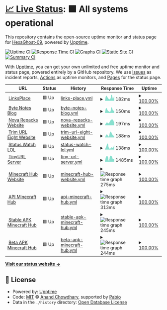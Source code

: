 # [📈 Live Status](https://hexaghost-09.github.io/Uptime-Status): <!--live status--> **🟩 All systems operational**

This repository contains the open-source uptime monitor and status page for [HexaGhost-09](https://hexaghost-09.github.io/Uptime-Status), powered by [Upptime](https://github.com/upptime/upptime).

[![Uptime CI](https://github.com/HexaGhost-09/Uptime-Status/workflows/Uptime%20CI/badge.svg)](https://github.com/HexaGhost-09/Uptime-Status/actions?query=workflow%3A%22Uptime+CI%22)
[![Response Time CI](https://github.com/HexaGhost-09/Uptime-Status/workflows/Response%20Time%20CI/badge.svg)](https://github.com/HexaGhost-09/Uptime-Status/actions?query=workflow%3A%22Response+Time+CI%22)
[![Graphs CI](https://github.com/HexaGhost-09/Uptime-Status/workflows/Graphs%20CI/badge.svg)](https://github.com/HexaGhost-09/Uptime-Status/actions?query=workflow%3A%22Graphs+CI%22)
[![Static Site CI](https://github.com/HexaGhost-09/Uptime-Status/workflows/Static%20Site%20CI/badge.svg)](https://github.com/HexaGhost-09/Uptime-Status/actions?query=workflow%3A%22Static+Site+CI%22)
[![Summary CI](https://github.com/HexaGhost-09/Uptime-Status/workflows/Summary%20CI/badge.svg)](https://github.com/HexaGhost-09/Uptime-Status/actions?query=workflow%3A%22Summary+CI%22)

With [Upptime](https://upptime.js.org), you can get your own unlimited and free uptime monitor and status page, powered entirely by a GitHub repository. We use [Issues](https://github.com/HexaGhost-09/Uptime-Status/issues) as incident reports, [Actions](https://github.com/HexaGhost-09/Uptime-Status/actions) as uptime monitors, and [Pages](https://hexaghost-09.github.io/Uptime-Status) for the status page.

<!--start: status pages-->
<!-- This summary is generated by Upptime (https://github.com/upptime/upptime) -->
<!-- Do not edit this manually, your changes will be overwritten -->
<!-- prettier-ignore -->
| URL | Status | History | Response Time | Uptime |
| --- | ------ | ------- | ------------- | ------ |
| <img alt="" src="https://icons.duckduckgo.com/ip3/linksplace.vercel.app.ico" height="13"> [LinksPlace](https://linksplace.vercel.app) | 🟩 Up | [links-place.yml](https://github.com/HexaGhost-09/Uptime-Status/commits/HEAD/history/links-place.yml) | <details><summary><img alt="Response time graph" src="./graphs/links-place/response-time-week.png" height="20"> 182ms</summary><br><a href="https://GhostCircuit-X0.github.io/Uptime-Status/history/links-place"><img alt="Response time 182" src="https://img.shields.io/endpoint?url=https%3A%2F%2Fraw.githubusercontent.com%2FHexaGhost-09%2FUptime-Status%2FHEAD%2Fapi%2Flinks-place%2Fresponse-time.json"></a><br><a href="https://GhostCircuit-X0.github.io/Uptime-Status/history/links-place"><img alt="24-hour response time 309" src="https://img.shields.io/endpoint?url=https%3A%2F%2Fraw.githubusercontent.com%2FHexaGhost-09%2FUptime-Status%2FHEAD%2Fapi%2Flinks-place%2Fresponse-time-day.json"></a><br><a href="https://GhostCircuit-X0.github.io/Uptime-Status/history/links-place"><img alt="7-day response time 182" src="https://img.shields.io/endpoint?url=https%3A%2F%2Fraw.githubusercontent.com%2FHexaGhost-09%2FUptime-Status%2FHEAD%2Fapi%2Flinks-place%2Fresponse-time-week.json"></a><br><a href="https://GhostCircuit-X0.github.io/Uptime-Status/history/links-place"><img alt="30-day response time 182" src="https://img.shields.io/endpoint?url=https%3A%2F%2Fraw.githubusercontent.com%2FHexaGhost-09%2FUptime-Status%2FHEAD%2Fapi%2Flinks-place%2Fresponse-time-month.json"></a><br><a href="https://GhostCircuit-X0.github.io/Uptime-Status/history/links-place"><img alt="1-year response time 182" src="https://img.shields.io/endpoint?url=https%3A%2F%2Fraw.githubusercontent.com%2FHexaGhost-09%2FUptime-Status%2FHEAD%2Fapi%2Flinks-place%2Fresponse-time-year.json"></a></details> | <details><summary><a href="https://GhostCircuit-X0.github.io/Uptime-Status/history/links-place">100.00%</a></summary><a href="https://GhostCircuit-X0.github.io/Uptime-Status/history/links-place"><img alt="All-time uptime 100.00%" src="https://img.shields.io/endpoint?url=https%3A%2F%2Fraw.githubusercontent.com%2FHexaGhost-09%2FUptime-Status%2FHEAD%2Fapi%2Flinks-place%2Fuptime.json"></a><br><a href="https://GhostCircuit-X0.github.io/Uptime-Status/history/links-place"><img alt="24-hour uptime 100.00%" src="https://img.shields.io/endpoint?url=https%3A%2F%2Fraw.githubusercontent.com%2FHexaGhost-09%2FUptime-Status%2FHEAD%2Fapi%2Flinks-place%2Fuptime-day.json"></a><br><a href="https://GhostCircuit-X0.github.io/Uptime-Status/history/links-place"><img alt="7-day uptime 100.00%" src="https://img.shields.io/endpoint?url=https%3A%2F%2Fraw.githubusercontent.com%2FHexaGhost-09%2FUptime-Status%2FHEAD%2Fapi%2Flinks-place%2Fuptime-week.json"></a><br><a href="https://GhostCircuit-X0.github.io/Uptime-Status/history/links-place"><img alt="30-day uptime 100.00%" src="https://img.shields.io/endpoint?url=https%3A%2F%2Fraw.githubusercontent.com%2FHexaGhost-09%2FUptime-Status%2FHEAD%2Fapi%2Flinks-place%2Fuptime-month.json"></a><br><a href="https://GhostCircuit-X0.github.io/Uptime-Status/history/links-place"><img alt="1-year uptime 100.00%" src="https://img.shields.io/endpoint?url=https%3A%2F%2Fraw.githubusercontent.com%2FHexaGhost-09%2FUptime-Status%2FHEAD%2Fapi%2Flinks-place%2Fuptime-year.json"></a></details>
| <img alt="" src="https://icons.duckduckgo.com/ip3/byte-notes-blog.vercel.app.ico" height="13"> [Byte Notes Blog](https://byte-notes-blog.vercel.app) | 🟩 Up | [byte-notes-blog.yml](https://github.com/HexaGhost-09/Uptime-Status/commits/HEAD/history/byte-notes-blog.yml) | <details><summary><img alt="Response time graph" src="./graphs/byte-notes-blog/response-time-week.png" height="20"> 150ms</summary><br><a href="https://GhostCircuit-X0.github.io/Uptime-Status/history/byte-notes-blog"><img alt="Response time 150" src="https://img.shields.io/endpoint?url=https%3A%2F%2Fraw.githubusercontent.com%2FHexaGhost-09%2FUptime-Status%2FHEAD%2Fapi%2Fbyte-notes-blog%2Fresponse-time.json"></a><br><a href="https://GhostCircuit-X0.github.io/Uptime-Status/history/byte-notes-blog"><img alt="24-hour response time 162" src="https://img.shields.io/endpoint?url=https%3A%2F%2Fraw.githubusercontent.com%2FHexaGhost-09%2FUptime-Status%2FHEAD%2Fapi%2Fbyte-notes-blog%2Fresponse-time-day.json"></a><br><a href="https://GhostCircuit-X0.github.io/Uptime-Status/history/byte-notes-blog"><img alt="7-day response time 150" src="https://img.shields.io/endpoint?url=https%3A%2F%2Fraw.githubusercontent.com%2FHexaGhost-09%2FUptime-Status%2FHEAD%2Fapi%2Fbyte-notes-blog%2Fresponse-time-week.json"></a><br><a href="https://GhostCircuit-X0.github.io/Uptime-Status/history/byte-notes-blog"><img alt="30-day response time 150" src="https://img.shields.io/endpoint?url=https%3A%2F%2Fraw.githubusercontent.com%2FHexaGhost-09%2FUptime-Status%2FHEAD%2Fapi%2Fbyte-notes-blog%2Fresponse-time-month.json"></a><br><a href="https://GhostCircuit-X0.github.io/Uptime-Status/history/byte-notes-blog"><img alt="1-year response time 150" src="https://img.shields.io/endpoint?url=https%3A%2F%2Fraw.githubusercontent.com%2FHexaGhost-09%2FUptime-Status%2FHEAD%2Fapi%2Fbyte-notes-blog%2Fresponse-time-year.json"></a></details> | <details><summary><a href="https://GhostCircuit-X0.github.io/Uptime-Status/history/byte-notes-blog">100.00%</a></summary><a href="https://GhostCircuit-X0.github.io/Uptime-Status/history/byte-notes-blog"><img alt="All-time uptime 100.00%" src="https://img.shields.io/endpoint?url=https%3A%2F%2Fraw.githubusercontent.com%2FHexaGhost-09%2FUptime-Status%2FHEAD%2Fapi%2Fbyte-notes-blog%2Fuptime.json"></a><br><a href="https://GhostCircuit-X0.github.io/Uptime-Status/history/byte-notes-blog"><img alt="24-hour uptime 100.00%" src="https://img.shields.io/endpoint?url=https%3A%2F%2Fraw.githubusercontent.com%2FHexaGhost-09%2FUptime-Status%2FHEAD%2Fapi%2Fbyte-notes-blog%2Fuptime-day.json"></a><br><a href="https://GhostCircuit-X0.github.io/Uptime-Status/history/byte-notes-blog"><img alt="7-day uptime 100.00%" src="https://img.shields.io/endpoint?url=https%3A%2F%2Fraw.githubusercontent.com%2FHexaGhost-09%2FUptime-Status%2FHEAD%2Fapi%2Fbyte-notes-blog%2Fuptime-week.json"></a><br><a href="https://GhostCircuit-X0.github.io/Uptime-Status/history/byte-notes-blog"><img alt="30-day uptime 100.00%" src="https://img.shields.io/endpoint?url=https%3A%2F%2Fraw.githubusercontent.com%2FHexaGhost-09%2FUptime-Status%2FHEAD%2Fapi%2Fbyte-notes-blog%2Fuptime-month.json"></a><br><a href="https://GhostCircuit-X0.github.io/Uptime-Status/history/byte-notes-blog"><img alt="1-year uptime 100.00%" src="https://img.shields.io/endpoint?url=https%3A%2F%2Fraw.githubusercontent.com%2FHexaGhost-09%2FUptime-Status%2FHEAD%2Fapi%2Fbyte-notes-blog%2Fuptime-year.json"></a></details>
| <img alt="" src="https://icons.duckduckgo.com/ip3/nova-repacks.vercel.app.ico" height="13"> [Nova Repacks Website](https://nova-repacks.vercel.app) | 🟩 Up | [nova-repacks-website.yml](https://github.com/HexaGhost-09/Uptime-Status/commits/HEAD/history/nova-repacks-website.yml) | <details><summary><img alt="Response time graph" src="./graphs/nova-repacks-website/response-time-week.png" height="20"> 197ms</summary><br><a href="https://GhostCircuit-X0.github.io/Uptime-Status/history/nova-repacks-website"><img alt="Response time 197" src="https://img.shields.io/endpoint?url=https%3A%2F%2Fraw.githubusercontent.com%2FHexaGhost-09%2FUptime-Status%2FHEAD%2Fapi%2Fnova-repacks-website%2Fresponse-time.json"></a><br><a href="https://GhostCircuit-X0.github.io/Uptime-Status/history/nova-repacks-website"><img alt="24-hour response time 264" src="https://img.shields.io/endpoint?url=https%3A%2F%2Fraw.githubusercontent.com%2FHexaGhost-09%2FUptime-Status%2FHEAD%2Fapi%2Fnova-repacks-website%2Fresponse-time-day.json"></a><br><a href="https://GhostCircuit-X0.github.io/Uptime-Status/history/nova-repacks-website"><img alt="7-day response time 197" src="https://img.shields.io/endpoint?url=https%3A%2F%2Fraw.githubusercontent.com%2FHexaGhost-09%2FUptime-Status%2FHEAD%2Fapi%2Fnova-repacks-website%2Fresponse-time-week.json"></a><br><a href="https://GhostCircuit-X0.github.io/Uptime-Status/history/nova-repacks-website"><img alt="30-day response time 197" src="https://img.shields.io/endpoint?url=https%3A%2F%2Fraw.githubusercontent.com%2FHexaGhost-09%2FUptime-Status%2FHEAD%2Fapi%2Fnova-repacks-website%2Fresponse-time-month.json"></a><br><a href="https://GhostCircuit-X0.github.io/Uptime-Status/history/nova-repacks-website"><img alt="1-year response time 197" src="https://img.shields.io/endpoint?url=https%3A%2F%2Fraw.githubusercontent.com%2FHexaGhost-09%2FUptime-Status%2FHEAD%2Fapi%2Fnova-repacks-website%2Fresponse-time-year.json"></a></details> | <details><summary><a href="https://GhostCircuit-X0.github.io/Uptime-Status/history/nova-repacks-website">100.00%</a></summary><a href="https://GhostCircuit-X0.github.io/Uptime-Status/history/nova-repacks-website"><img alt="All-time uptime 100.00%" src="https://img.shields.io/endpoint?url=https%3A%2F%2Fraw.githubusercontent.com%2FHexaGhost-09%2FUptime-Status%2FHEAD%2Fapi%2Fnova-repacks-website%2Fuptime.json"></a><br><a href="https://GhostCircuit-X0.github.io/Uptime-Status/history/nova-repacks-website"><img alt="24-hour uptime 100.00%" src="https://img.shields.io/endpoint?url=https%3A%2F%2Fraw.githubusercontent.com%2FHexaGhost-09%2FUptime-Status%2FHEAD%2Fapi%2Fnova-repacks-website%2Fuptime-day.json"></a><br><a href="https://GhostCircuit-X0.github.io/Uptime-Status/history/nova-repacks-website"><img alt="7-day uptime 100.00%" src="https://img.shields.io/endpoint?url=https%3A%2F%2Fraw.githubusercontent.com%2FHexaGhost-09%2FUptime-Status%2FHEAD%2Fapi%2Fnova-repacks-website%2Fuptime-week.json"></a><br><a href="https://GhostCircuit-X0.github.io/Uptime-Status/history/nova-repacks-website"><img alt="30-day uptime 100.00%" src="https://img.shields.io/endpoint?url=https%3A%2F%2Fraw.githubusercontent.com%2FHexaGhost-09%2FUptime-Status%2FHEAD%2Fapi%2Fnova-repacks-website%2Fuptime-month.json"></a><br><a href="https://GhostCircuit-X0.github.io/Uptime-Status/history/nova-repacks-website"><img alt="1-year uptime 100.00%" src="https://img.shields.io/endpoint?url=https%3A%2F%2Fraw.githubusercontent.com%2FHexaGhost-09%2FUptime-Status%2FHEAD%2Fapi%2Fnova-repacks-website%2Fuptime-year.json"></a></details>
| <img alt="" src="https://icons.duckduckgo.com/ip3/trim-url-eight.vercel.app.ico" height="13"> [Trim URL Eight Website](https://trim-url-eight.vercel.app) | 🟩 Up | [trim-url-eight-website.yml](https://github.com/HexaGhost-09/Uptime-Status/commits/HEAD/history/trim-url-eight-website.yml) | <details><summary><img alt="Response time graph" src="./graphs/trim-url-eight-website/response-time-week.png" height="20"> 188ms</summary><br><a href="https://GhostCircuit-X0.github.io/Uptime-Status/history/trim-url-eight-website"><img alt="Response time 188" src="https://img.shields.io/endpoint?url=https%3A%2F%2Fraw.githubusercontent.com%2FHexaGhost-09%2FUptime-Status%2FHEAD%2Fapi%2Ftrim-url-eight-website%2Fresponse-time.json"></a><br><a href="https://GhostCircuit-X0.github.io/Uptime-Status/history/trim-url-eight-website"><img alt="24-hour response time 279" src="https://img.shields.io/endpoint?url=https%3A%2F%2Fraw.githubusercontent.com%2FHexaGhost-09%2FUptime-Status%2FHEAD%2Fapi%2Ftrim-url-eight-website%2Fresponse-time-day.json"></a><br><a href="https://GhostCircuit-X0.github.io/Uptime-Status/history/trim-url-eight-website"><img alt="7-day response time 188" src="https://img.shields.io/endpoint?url=https%3A%2F%2Fraw.githubusercontent.com%2FHexaGhost-09%2FUptime-Status%2FHEAD%2Fapi%2Ftrim-url-eight-website%2Fresponse-time-week.json"></a><br><a href="https://GhostCircuit-X0.github.io/Uptime-Status/history/trim-url-eight-website"><img alt="30-day response time 188" src="https://img.shields.io/endpoint?url=https%3A%2F%2Fraw.githubusercontent.com%2FHexaGhost-09%2FUptime-Status%2FHEAD%2Fapi%2Ftrim-url-eight-website%2Fresponse-time-month.json"></a><br><a href="https://GhostCircuit-X0.github.io/Uptime-Status/history/trim-url-eight-website"><img alt="1-year response time 188" src="https://img.shields.io/endpoint?url=https%3A%2F%2Fraw.githubusercontent.com%2FHexaGhost-09%2FUptime-Status%2FHEAD%2Fapi%2Ftrim-url-eight-website%2Fresponse-time-year.json"></a></details> | <details><summary><a href="https://GhostCircuit-X0.github.io/Uptime-Status/history/trim-url-eight-website">100.00%</a></summary><a href="https://GhostCircuit-X0.github.io/Uptime-Status/history/trim-url-eight-website"><img alt="All-time uptime 100.00%" src="https://img.shields.io/endpoint?url=https%3A%2F%2Fraw.githubusercontent.com%2FHexaGhost-09%2FUptime-Status%2FHEAD%2Fapi%2Ftrim-url-eight-website%2Fuptime.json"></a><br><a href="https://GhostCircuit-X0.github.io/Uptime-Status/history/trim-url-eight-website"><img alt="24-hour uptime 100.00%" src="https://img.shields.io/endpoint?url=https%3A%2F%2Fraw.githubusercontent.com%2FHexaGhost-09%2FUptime-Status%2FHEAD%2Fapi%2Ftrim-url-eight-website%2Fuptime-day.json"></a><br><a href="https://GhostCircuit-X0.github.io/Uptime-Status/history/trim-url-eight-website"><img alt="7-day uptime 100.00%" src="https://img.shields.io/endpoint?url=https%3A%2F%2Fraw.githubusercontent.com%2FHexaGhost-09%2FUptime-Status%2FHEAD%2Fapi%2Ftrim-url-eight-website%2Fuptime-week.json"></a><br><a href="https://GhostCircuit-X0.github.io/Uptime-Status/history/trim-url-eight-website"><img alt="30-day uptime 100.00%" src="https://img.shields.io/endpoint?url=https%3A%2F%2Fraw.githubusercontent.com%2FHexaGhost-09%2FUptime-Status%2FHEAD%2Fapi%2Ftrim-url-eight-website%2Fuptime-month.json"></a><br><a href="https://GhostCircuit-X0.github.io/Uptime-Status/history/trim-url-eight-website"><img alt="1-year uptime 100.00%" src="https://img.shields.io/endpoint?url=https%3A%2F%2Fraw.githubusercontent.com%2FHexaGhost-09%2FUptime-Status%2FHEAD%2Fapi%2Ftrim-url-eight-website%2Fuptime-year.json"></a></details>
| <img alt="" src="https://icons.duckduckgo.com/ip3/status-watch-lol.vercel.app.ico" height="13"> [Status Watch LOL](https://status-watch-lol.vercel.app) | 🟩 Up | [status-watch-lol.yml](https://github.com/HexaGhost-09/Uptime-Status/commits/HEAD/history/status-watch-lol.yml) | <details><summary><img alt="Response time graph" src="./graphs/status-watch-lol/response-time-week.png" height="20"> 138ms</summary><br><a href="https://GhostCircuit-X0.github.io/Uptime-Status/history/status-watch-lol"><img alt="Response time 138" src="https://img.shields.io/endpoint?url=https%3A%2F%2Fraw.githubusercontent.com%2FHexaGhost-09%2FUptime-Status%2FHEAD%2Fapi%2Fstatus-watch-lol%2Fresponse-time.json"></a><br><a href="https://GhostCircuit-X0.github.io/Uptime-Status/history/status-watch-lol"><img alt="24-hour response time 172" src="https://img.shields.io/endpoint?url=https%3A%2F%2Fraw.githubusercontent.com%2FHexaGhost-09%2FUptime-Status%2FHEAD%2Fapi%2Fstatus-watch-lol%2Fresponse-time-day.json"></a><br><a href="https://GhostCircuit-X0.github.io/Uptime-Status/history/status-watch-lol"><img alt="7-day response time 138" src="https://img.shields.io/endpoint?url=https%3A%2F%2Fraw.githubusercontent.com%2FHexaGhost-09%2FUptime-Status%2FHEAD%2Fapi%2Fstatus-watch-lol%2Fresponse-time-week.json"></a><br><a href="https://GhostCircuit-X0.github.io/Uptime-Status/history/status-watch-lol"><img alt="30-day response time 138" src="https://img.shields.io/endpoint?url=https%3A%2F%2Fraw.githubusercontent.com%2FHexaGhost-09%2FUptime-Status%2FHEAD%2Fapi%2Fstatus-watch-lol%2Fresponse-time-month.json"></a><br><a href="https://GhostCircuit-X0.github.io/Uptime-Status/history/status-watch-lol"><img alt="1-year response time 138" src="https://img.shields.io/endpoint?url=https%3A%2F%2Fraw.githubusercontent.com%2FHexaGhost-09%2FUptime-Status%2FHEAD%2Fapi%2Fstatus-watch-lol%2Fresponse-time-year.json"></a></details> | <details><summary><a href="https://GhostCircuit-X0.github.io/Uptime-Status/history/status-watch-lol">100.00%</a></summary><a href="https://GhostCircuit-X0.github.io/Uptime-Status/history/status-watch-lol"><img alt="All-time uptime 100.00%" src="https://img.shields.io/endpoint?url=https%3A%2F%2Fraw.githubusercontent.com%2FHexaGhost-09%2FUptime-Status%2FHEAD%2Fapi%2Fstatus-watch-lol%2Fuptime.json"></a><br><a href="https://GhostCircuit-X0.github.io/Uptime-Status/history/status-watch-lol"><img alt="24-hour uptime 100.00%" src="https://img.shields.io/endpoint?url=https%3A%2F%2Fraw.githubusercontent.com%2FHexaGhost-09%2FUptime-Status%2FHEAD%2Fapi%2Fstatus-watch-lol%2Fuptime-day.json"></a><br><a href="https://GhostCircuit-X0.github.io/Uptime-Status/history/status-watch-lol"><img alt="7-day uptime 100.00%" src="https://img.shields.io/endpoint?url=https%3A%2F%2Fraw.githubusercontent.com%2FHexaGhost-09%2FUptime-Status%2FHEAD%2Fapi%2Fstatus-watch-lol%2Fuptime-week.json"></a><br><a href="https://GhostCircuit-X0.github.io/Uptime-Status/history/status-watch-lol"><img alt="30-day uptime 100.00%" src="https://img.shields.io/endpoint?url=https%3A%2F%2Fraw.githubusercontent.com%2FHexaGhost-09%2FUptime-Status%2FHEAD%2Fapi%2Fstatus-watch-lol%2Fuptime-month.json"></a><br><a href="https://GhostCircuit-X0.github.io/Uptime-Status/history/status-watch-lol"><img alt="1-year uptime 100.00%" src="https://img.shields.io/endpoint?url=https%3A%2F%2Fraw.githubusercontent.com%2FHexaGhost-09%2FUptime-Status%2FHEAD%2Fapi%2Fstatus-watch-lol%2Fuptime-year.json"></a></details>
| <img alt="" src="https://icons.duckduckgo.com/ip3/tinyurl-server.deno.dev.ico" height="13"> [TinyURL Server](https://tinyurl-server.deno.dev) | 🟩 Up | [tiny-url-server.yml](https://github.com/HexaGhost-09/Uptime-Status/commits/HEAD/history/tiny-url-server.yml) | <details><summary><img alt="Response time graph" src="./graphs/tiny-url-server/response-time-week.png" height="20"> 1485ms</summary><br><a href="https://GhostCircuit-X0.github.io/Uptime-Status/history/tiny-url-server"><img alt="Response time 1485" src="https://img.shields.io/endpoint?url=https%3A%2F%2Fraw.githubusercontent.com%2FHexaGhost-09%2FUptime-Status%2FHEAD%2Fapi%2Ftiny-url-server%2Fresponse-time.json"></a><br><a href="https://GhostCircuit-X0.github.io/Uptime-Status/history/tiny-url-server"><img alt="24-hour response time 933" src="https://img.shields.io/endpoint?url=https%3A%2F%2Fraw.githubusercontent.com%2FHexaGhost-09%2FUptime-Status%2FHEAD%2Fapi%2Ftiny-url-server%2Fresponse-time-day.json"></a><br><a href="https://GhostCircuit-X0.github.io/Uptime-Status/history/tiny-url-server"><img alt="7-day response time 1485" src="https://img.shields.io/endpoint?url=https%3A%2F%2Fraw.githubusercontent.com%2FHexaGhost-09%2FUptime-Status%2FHEAD%2Fapi%2Ftiny-url-server%2Fresponse-time-week.json"></a><br><a href="https://GhostCircuit-X0.github.io/Uptime-Status/history/tiny-url-server"><img alt="30-day response time 1485" src="https://img.shields.io/endpoint?url=https%3A%2F%2Fraw.githubusercontent.com%2FHexaGhost-09%2FUptime-Status%2FHEAD%2Fapi%2Ftiny-url-server%2Fresponse-time-month.json"></a><br><a href="https://GhostCircuit-X0.github.io/Uptime-Status/history/tiny-url-server"><img alt="1-year response time 1485" src="https://img.shields.io/endpoint?url=https%3A%2F%2Fraw.githubusercontent.com%2FHexaGhost-09%2FUptime-Status%2FHEAD%2Fapi%2Ftiny-url-server%2Fresponse-time-year.json"></a></details> | <details><summary><a href="https://GhostCircuit-X0.github.io/Uptime-Status/history/tiny-url-server">100.00%</a></summary><a href="https://GhostCircuit-X0.github.io/Uptime-Status/history/tiny-url-server"><img alt="All-time uptime 100.00%" src="https://img.shields.io/endpoint?url=https%3A%2F%2Fraw.githubusercontent.com%2FHexaGhost-09%2FUptime-Status%2FHEAD%2Fapi%2Ftiny-url-server%2Fuptime.json"></a><br><a href="https://GhostCircuit-X0.github.io/Uptime-Status/history/tiny-url-server"><img alt="24-hour uptime 100.00%" src="https://img.shields.io/endpoint?url=https%3A%2F%2Fraw.githubusercontent.com%2FHexaGhost-09%2FUptime-Status%2FHEAD%2Fapi%2Ftiny-url-server%2Fuptime-day.json"></a><br><a href="https://GhostCircuit-X0.github.io/Uptime-Status/history/tiny-url-server"><img alt="7-day uptime 100.00%" src="https://img.shields.io/endpoint?url=https%3A%2F%2Fraw.githubusercontent.com%2FHexaGhost-09%2FUptime-Status%2FHEAD%2Fapi%2Ftiny-url-server%2Fuptime-week.json"></a><br><a href="https://GhostCircuit-X0.github.io/Uptime-Status/history/tiny-url-server"><img alt="30-day uptime 100.00%" src="https://img.shields.io/endpoint?url=https%3A%2F%2Fraw.githubusercontent.com%2FHexaGhost-09%2FUptime-Status%2FHEAD%2Fapi%2Ftiny-url-server%2Fuptime-month.json"></a><br><a href="https://GhostCircuit-X0.github.io/Uptime-Status/history/tiny-url-server"><img alt="1-year uptime 100.00%" src="https://img.shields.io/endpoint?url=https%3A%2F%2Fraw.githubusercontent.com%2FHexaGhost-09%2FUptime-Status%2FHEAD%2Fapi%2Ftiny-url-server%2Fuptime-year.json"></a></details>
| <img alt="" src="https://icons.duckduckgo.com/ip3/minecraft-hub-website.deno.dev.ico" height="13"> [Minecraft Hub Website](https://minecraft-hub-website.deno.dev) | 🟩 Up | [minecraft-hub-website.yml](https://github.com/HexaGhost-09/Uptime-Status/commits/HEAD/history/minecraft-hub-website.yml) | <details><summary><img alt="Response time graph" src="./graphs/minecraft-hub-website/response-time-week.png" height="20"> 275ms</summary><br><a href="https://GhostCircuit-X0.github.io/Uptime-Status/history/minecraft-hub-website"><img alt="Response time 275" src="https://img.shields.io/endpoint?url=https%3A%2F%2Fraw.githubusercontent.com%2FHexaGhost-09%2FUptime-Status%2FHEAD%2Fapi%2Fminecraft-hub-website%2Fresponse-time.json"></a><br><a href="https://GhostCircuit-X0.github.io/Uptime-Status/history/minecraft-hub-website"><img alt="24-hour response time 275" src="https://img.shields.io/endpoint?url=https%3A%2F%2Fraw.githubusercontent.com%2FHexaGhost-09%2FUptime-Status%2FHEAD%2Fapi%2Fminecraft-hub-website%2Fresponse-time-day.json"></a><br><a href="https://GhostCircuit-X0.github.io/Uptime-Status/history/minecraft-hub-website"><img alt="7-day response time 275" src="https://img.shields.io/endpoint?url=https%3A%2F%2Fraw.githubusercontent.com%2FHexaGhost-09%2FUptime-Status%2FHEAD%2Fapi%2Fminecraft-hub-website%2Fresponse-time-week.json"></a><br><a href="https://GhostCircuit-X0.github.io/Uptime-Status/history/minecraft-hub-website"><img alt="30-day response time 275" src="https://img.shields.io/endpoint?url=https%3A%2F%2Fraw.githubusercontent.com%2FHexaGhost-09%2FUptime-Status%2FHEAD%2Fapi%2Fminecraft-hub-website%2Fresponse-time-month.json"></a><br><a href="https://GhostCircuit-X0.github.io/Uptime-Status/history/minecraft-hub-website"><img alt="1-year response time 275" src="https://img.shields.io/endpoint?url=https%3A%2F%2Fraw.githubusercontent.com%2FHexaGhost-09%2FUptime-Status%2FHEAD%2Fapi%2Fminecraft-hub-website%2Fresponse-time-year.json"></a></details> | <details><summary><a href="https://GhostCircuit-X0.github.io/Uptime-Status/history/minecraft-hub-website">100.00%</a></summary><a href="https://GhostCircuit-X0.github.io/Uptime-Status/history/minecraft-hub-website"><img alt="All-time uptime 100.00%" src="https://img.shields.io/endpoint?url=https%3A%2F%2Fraw.githubusercontent.com%2FHexaGhost-09%2FUptime-Status%2FHEAD%2Fapi%2Fminecraft-hub-website%2Fuptime.json"></a><br><a href="https://GhostCircuit-X0.github.io/Uptime-Status/history/minecraft-hub-website"><img alt="24-hour uptime 100.00%" src="https://img.shields.io/endpoint?url=https%3A%2F%2Fraw.githubusercontent.com%2FHexaGhost-09%2FUptime-Status%2FHEAD%2Fapi%2Fminecraft-hub-website%2Fuptime-day.json"></a><br><a href="https://GhostCircuit-X0.github.io/Uptime-Status/history/minecraft-hub-website"><img alt="7-day uptime 100.00%" src="https://img.shields.io/endpoint?url=https%3A%2F%2Fraw.githubusercontent.com%2FHexaGhost-09%2FUptime-Status%2FHEAD%2Fapi%2Fminecraft-hub-website%2Fuptime-week.json"></a><br><a href="https://GhostCircuit-X0.github.io/Uptime-Status/history/minecraft-hub-website"><img alt="30-day uptime 100.00%" src="https://img.shields.io/endpoint?url=https%3A%2F%2Fraw.githubusercontent.com%2FHexaGhost-09%2FUptime-Status%2FHEAD%2Fapi%2Fminecraft-hub-website%2Fuptime-month.json"></a><br><a href="https://GhostCircuit-X0.github.io/Uptime-Status/history/minecraft-hub-website"><img alt="1-year uptime 100.00%" src="https://img.shields.io/endpoint?url=https%3A%2F%2Fraw.githubusercontent.com%2FHexaGhost-09%2FUptime-Status%2FHEAD%2Fapi%2Fminecraft-hub-website%2Fuptime-year.json"></a></details>
| <img alt="" src="https://icons.duckduckgo.com/ip3/api-minecraft-hub.deno.dev.ico" height="13"> [API Minecraft Hub](https://api-minecraft-hub.deno.dev) | 🟩 Up | [api-minecraft-hub.yml](https://github.com/HexaGhost-09/Uptime-Status/commits/HEAD/history/api-minecraft-hub.yml) | <details><summary><img alt="Response time graph" src="./graphs/api-minecraft-hub/response-time-week.png" height="20"> 313ms</summary><br><a href="https://GhostCircuit-X0.github.io/Uptime-Status/history/api-minecraft-hub"><img alt="Response time 313" src="https://img.shields.io/endpoint?url=https%3A%2F%2Fraw.githubusercontent.com%2FHexaGhost-09%2FUptime-Status%2FHEAD%2Fapi%2Fapi-minecraft-hub%2Fresponse-time.json"></a><br><a href="https://GhostCircuit-X0.github.io/Uptime-Status/history/api-minecraft-hub"><img alt="24-hour response time 313" src="https://img.shields.io/endpoint?url=https%3A%2F%2Fraw.githubusercontent.com%2FHexaGhost-09%2FUptime-Status%2FHEAD%2Fapi%2Fapi-minecraft-hub%2Fresponse-time-day.json"></a><br><a href="https://GhostCircuit-X0.github.io/Uptime-Status/history/api-minecraft-hub"><img alt="7-day response time 313" src="https://img.shields.io/endpoint?url=https%3A%2F%2Fraw.githubusercontent.com%2FHexaGhost-09%2FUptime-Status%2FHEAD%2Fapi%2Fapi-minecraft-hub%2Fresponse-time-week.json"></a><br><a href="https://GhostCircuit-X0.github.io/Uptime-Status/history/api-minecraft-hub"><img alt="30-day response time 313" src="https://img.shields.io/endpoint?url=https%3A%2F%2Fraw.githubusercontent.com%2FHexaGhost-09%2FUptime-Status%2FHEAD%2Fapi%2Fapi-minecraft-hub%2Fresponse-time-month.json"></a><br><a href="https://GhostCircuit-X0.github.io/Uptime-Status/history/api-minecraft-hub"><img alt="1-year response time 313" src="https://img.shields.io/endpoint?url=https%3A%2F%2Fraw.githubusercontent.com%2FHexaGhost-09%2FUptime-Status%2FHEAD%2Fapi%2Fapi-minecraft-hub%2Fresponse-time-year.json"></a></details> | <details><summary><a href="https://GhostCircuit-X0.github.io/Uptime-Status/history/api-minecraft-hub">100.00%</a></summary><a href="https://GhostCircuit-X0.github.io/Uptime-Status/history/api-minecraft-hub"><img alt="All-time uptime 100.00%" src="https://img.shields.io/endpoint?url=https%3A%2F%2Fraw.githubusercontent.com%2FHexaGhost-09%2FUptime-Status%2FHEAD%2Fapi%2Fapi-minecraft-hub%2Fuptime.json"></a><br><a href="https://GhostCircuit-X0.github.io/Uptime-Status/history/api-minecraft-hub"><img alt="24-hour uptime 100.00%" src="https://img.shields.io/endpoint?url=https%3A%2F%2Fraw.githubusercontent.com%2FHexaGhost-09%2FUptime-Status%2FHEAD%2Fapi%2Fapi-minecraft-hub%2Fuptime-day.json"></a><br><a href="https://GhostCircuit-X0.github.io/Uptime-Status/history/api-minecraft-hub"><img alt="7-day uptime 100.00%" src="https://img.shields.io/endpoint?url=https%3A%2F%2Fraw.githubusercontent.com%2FHexaGhost-09%2FUptime-Status%2FHEAD%2Fapi%2Fapi-minecraft-hub%2Fuptime-week.json"></a><br><a href="https://GhostCircuit-X0.github.io/Uptime-Status/history/api-minecraft-hub"><img alt="30-day uptime 100.00%" src="https://img.shields.io/endpoint?url=https%3A%2F%2Fraw.githubusercontent.com%2FHexaGhost-09%2FUptime-Status%2FHEAD%2Fapi%2Fapi-minecraft-hub%2Fuptime-month.json"></a><br><a href="https://GhostCircuit-X0.github.io/Uptime-Status/history/api-minecraft-hub"><img alt="1-year uptime 100.00%" src="https://img.shields.io/endpoint?url=https%3A%2F%2Fraw.githubusercontent.com%2FHexaGhost-09%2FUptime-Status%2FHEAD%2Fapi%2Fapi-minecraft-hub%2Fuptime-year.json"></a></details>
| <img alt="" src="https://icons.duckduckgo.com/ip3/stable-apk-minecraft-hub.deno.dev.ico" height="13"> [Stable APK Minecraft Hub](https://stable-apk-minecraft-hub.deno.dev) | 🟩 Up | [stable-apk-minecraft-hub.yml](https://github.com/HexaGhost-09/Uptime-Status/commits/HEAD/history/stable-apk-minecraft-hub.yml) | <details><summary><img alt="Response time graph" src="./graphs/stable-apk-minecraft-hub/response-time-week.png" height="20"> 245ms</summary><br><a href="https://GhostCircuit-X0.github.io/Uptime-Status/history/stable-apk-minecraft-hub"><img alt="Response time 245" src="https://img.shields.io/endpoint?url=https%3A%2F%2Fraw.githubusercontent.com%2FHexaGhost-09%2FUptime-Status%2FHEAD%2Fapi%2Fstable-apk-minecraft-hub%2Fresponse-time.json"></a><br><a href="https://GhostCircuit-X0.github.io/Uptime-Status/history/stable-apk-minecraft-hub"><img alt="24-hour response time 245" src="https://img.shields.io/endpoint?url=https%3A%2F%2Fraw.githubusercontent.com%2FHexaGhost-09%2FUptime-Status%2FHEAD%2Fapi%2Fstable-apk-minecraft-hub%2Fresponse-time-day.json"></a><br><a href="https://GhostCircuit-X0.github.io/Uptime-Status/history/stable-apk-minecraft-hub"><img alt="7-day response time 245" src="https://img.shields.io/endpoint?url=https%3A%2F%2Fraw.githubusercontent.com%2FHexaGhost-09%2FUptime-Status%2FHEAD%2Fapi%2Fstable-apk-minecraft-hub%2Fresponse-time-week.json"></a><br><a href="https://GhostCircuit-X0.github.io/Uptime-Status/history/stable-apk-minecraft-hub"><img alt="30-day response time 245" src="https://img.shields.io/endpoint?url=https%3A%2F%2Fraw.githubusercontent.com%2FHexaGhost-09%2FUptime-Status%2FHEAD%2Fapi%2Fstable-apk-minecraft-hub%2Fresponse-time-month.json"></a><br><a href="https://GhostCircuit-X0.github.io/Uptime-Status/history/stable-apk-minecraft-hub"><img alt="1-year response time 245" src="https://img.shields.io/endpoint?url=https%3A%2F%2Fraw.githubusercontent.com%2FHexaGhost-09%2FUptime-Status%2FHEAD%2Fapi%2Fstable-apk-minecraft-hub%2Fresponse-time-year.json"></a></details> | <details><summary><a href="https://GhostCircuit-X0.github.io/Uptime-Status/history/stable-apk-minecraft-hub">100.00%</a></summary><a href="https://GhostCircuit-X0.github.io/Uptime-Status/history/stable-apk-minecraft-hub"><img alt="All-time uptime 100.00%" src="https://img.shields.io/endpoint?url=https%3A%2F%2Fraw.githubusercontent.com%2FHexaGhost-09%2FUptime-Status%2FHEAD%2Fapi%2Fstable-apk-minecraft-hub%2Fuptime.json"></a><br><a href="https://GhostCircuit-X0.github.io/Uptime-Status/history/stable-apk-minecraft-hub"><img alt="24-hour uptime 100.00%" src="https://img.shields.io/endpoint?url=https%3A%2F%2Fraw.githubusercontent.com%2FHexaGhost-09%2FUptime-Status%2FHEAD%2Fapi%2Fstable-apk-minecraft-hub%2Fuptime-day.json"></a><br><a href="https://GhostCircuit-X0.github.io/Uptime-Status/history/stable-apk-minecraft-hub"><img alt="7-day uptime 100.00%" src="https://img.shields.io/endpoint?url=https%3A%2F%2Fraw.githubusercontent.com%2FHexaGhost-09%2FUptime-Status%2FHEAD%2Fapi%2Fstable-apk-minecraft-hub%2Fuptime-week.json"></a><br><a href="https://GhostCircuit-X0.github.io/Uptime-Status/history/stable-apk-minecraft-hub"><img alt="30-day uptime 100.00%" src="https://img.shields.io/endpoint?url=https%3A%2F%2Fraw.githubusercontent.com%2FHexaGhost-09%2FUptime-Status%2FHEAD%2Fapi%2Fstable-apk-minecraft-hub%2Fuptime-month.json"></a><br><a href="https://GhostCircuit-X0.github.io/Uptime-Status/history/stable-apk-minecraft-hub"><img alt="1-year uptime 100.00%" src="https://img.shields.io/endpoint?url=https%3A%2F%2Fraw.githubusercontent.com%2FHexaGhost-09%2FUptime-Status%2FHEAD%2Fapi%2Fstable-apk-minecraft-hub%2Fuptime-year.json"></a></details>
| <img alt="" src="https://icons.duckduckgo.com/ip3/beta-apk-minecraft-hub.deno.dev.ico" height="13"> [Beta APK Minecraft Hub](https://beta-apk-minecraft-hub.deno.dev) | 🟩 Up | [beta-apk-minecraft-hub.yml](https://github.com/HexaGhost-09/Uptime-Status/commits/HEAD/history/beta-apk-minecraft-hub.yml) | <details><summary><img alt="Response time graph" src="./graphs/beta-apk-minecraft-hub/response-time-week.png" height="20"> 244ms</summary><br><a href="https://GhostCircuit-X0.github.io/Uptime-Status/history/beta-apk-minecraft-hub"><img alt="Response time 244" src="https://img.shields.io/endpoint?url=https%3A%2F%2Fraw.githubusercontent.com%2FHexaGhost-09%2FUptime-Status%2FHEAD%2Fapi%2Fbeta-apk-minecraft-hub%2Fresponse-time.json"></a><br><a href="https://GhostCircuit-X0.github.io/Uptime-Status/history/beta-apk-minecraft-hub"><img alt="24-hour response time 244" src="https://img.shields.io/endpoint?url=https%3A%2F%2Fraw.githubusercontent.com%2FHexaGhost-09%2FUptime-Status%2FHEAD%2Fapi%2Fbeta-apk-minecraft-hub%2Fresponse-time-day.json"></a><br><a href="https://GhostCircuit-X0.github.io/Uptime-Status/history/beta-apk-minecraft-hub"><img alt="7-day response time 244" src="https://img.shields.io/endpoint?url=https%3A%2F%2Fraw.githubusercontent.com%2FHexaGhost-09%2FUptime-Status%2FHEAD%2Fapi%2Fbeta-apk-minecraft-hub%2Fresponse-time-week.json"></a><br><a href="https://GhostCircuit-X0.github.io/Uptime-Status/history/beta-apk-minecraft-hub"><img alt="30-day response time 244" src="https://img.shields.io/endpoint?url=https%3A%2F%2Fraw.githubusercontent.com%2FHexaGhost-09%2FUptime-Status%2FHEAD%2Fapi%2Fbeta-apk-minecraft-hub%2Fresponse-time-month.json"></a><br><a href="https://GhostCircuit-X0.github.io/Uptime-Status/history/beta-apk-minecraft-hub"><img alt="1-year response time 244" src="https://img.shields.io/endpoint?url=https%3A%2F%2Fraw.githubusercontent.com%2FHexaGhost-09%2FUptime-Status%2FHEAD%2Fapi%2Fbeta-apk-minecraft-hub%2Fresponse-time-year.json"></a></details> | <details><summary><a href="https://GhostCircuit-X0.github.io/Uptime-Status/history/beta-apk-minecraft-hub">100.00%</a></summary><a href="https://GhostCircuit-X0.github.io/Uptime-Status/history/beta-apk-minecraft-hub"><img alt="All-time uptime 100.00%" src="https://img.shields.io/endpoint?url=https%3A%2F%2Fraw.githubusercontent.com%2FHexaGhost-09%2FUptime-Status%2FHEAD%2Fapi%2Fbeta-apk-minecraft-hub%2Fuptime.json"></a><br><a href="https://GhostCircuit-X0.github.io/Uptime-Status/history/beta-apk-minecraft-hub"><img alt="24-hour uptime 100.00%" src="https://img.shields.io/endpoint?url=https%3A%2F%2Fraw.githubusercontent.com%2FHexaGhost-09%2FUptime-Status%2FHEAD%2Fapi%2Fbeta-apk-minecraft-hub%2Fuptime-day.json"></a><br><a href="https://GhostCircuit-X0.github.io/Uptime-Status/history/beta-apk-minecraft-hub"><img alt="7-day uptime 100.00%" src="https://img.shields.io/endpoint?url=https%3A%2F%2Fraw.githubusercontent.com%2FHexaGhost-09%2FUptime-Status%2FHEAD%2Fapi%2Fbeta-apk-minecraft-hub%2Fuptime-week.json"></a><br><a href="https://GhostCircuit-X0.github.io/Uptime-Status/history/beta-apk-minecraft-hub"><img alt="30-day uptime 100.00%" src="https://img.shields.io/endpoint?url=https%3A%2F%2Fraw.githubusercontent.com%2FHexaGhost-09%2FUptime-Status%2FHEAD%2Fapi%2Fbeta-apk-minecraft-hub%2Fuptime-month.json"></a><br><a href="https://GhostCircuit-X0.github.io/Uptime-Status/history/beta-apk-minecraft-hub"><img alt="1-year uptime 100.00%" src="https://img.shields.io/endpoint?url=https%3A%2F%2Fraw.githubusercontent.com%2FHexaGhost-09%2FUptime-Status%2FHEAD%2Fapi%2Fbeta-apk-minecraft-hub%2Fuptime-year.json"></a></details>

<!--end: status pages-->

[**Visit our status website →**](https://hexaghost-09.github.io/Uptime-Status)

## 📄 License

- Powered by: [Upptime](https://github.com/upptime/upptime)
- Code: [MIT](./LICENSE) © [Anand Chowdhary](https://anandchowdhary.com), supported by [Pabio](https://pabio.com)
- Data in the `./history` directory: [Open Database License](https://opendatacommons.org/licenses/odbl/1-0/)
